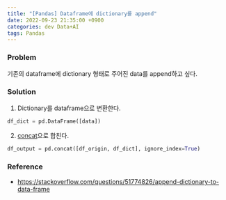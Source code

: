 ```yaml
---
title: "[Pandas] Dataframe에 dictionary를 append"
date: 2022-09-23 21:35:00 +0900
categories: dev Data+AI
tags: Pandas
---
```


### Problem

기존의 dataframe에 dictionary 형태로 주어진 data를 append하고 싶다.

### Solution

1. Dictionary를 dataframe으로 변환한다.

```python
df_dict = pd.DataFrame([data])
```

2. [concat](https://pandas.pydata.org/pandas-docs/stable/reference/api/pandas.concat.html)으로 합친다.

```python
df_output = pd.concat([df_origin, df_dict], ignore_index=True)
```

### Reference
- https://stackoverflow.com/questions/51774826/append-dictionary-to-data-frame
